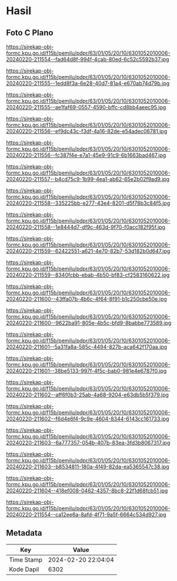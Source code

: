 # Hasil

## Foto C Plano

https://sirekap-obj-formc.kpu.go.id/f15b/pemilu/pdpr/63/01/05/20/10/6301052010006-20240220-211554--fad64d8f-994f-4cab-80ed-6c52c5592b37.jpg

https://sirekap-obj-formc.kpu.go.id/f15b/pemilu/pdpr/63/01/05/20/10/6301052010006-20240220-211555--1edd8f3a-6e28-40d7-81a4-e670ab74d79b.jpg

https://sirekap-obj-formc.kpu.go.id/f15b/pemilu/pdpr/63/01/05/20/10/6301052010006-20240220-211555--ae1faf69-0557-4590-bffc-cd8bb4aeec95.jpg

https://sirekap-obj-formc.kpu.go.id/f15b/pemilu/pdpr/63/01/05/20/10/6301052010006-20240220-211556--ef9dc43c-f3df-4a16-82de-e54adec06781.jpg

https://sirekap-obj-formc.kpu.go.id/f15b/pemilu/pdpr/63/01/05/20/10/6301052010006-20240220-211556--fc387f4e-e7a1-45e9-91c9-6b1663bad467.jpg

https://sirekap-obj-formc.kpu.go.id/f15b/pemilu/pdpr/63/01/05/20/10/6301052010006-20240220-211557--b4cd75c9-1b99-4ea1-ab62-65e2b02f9ad9.jpg

https://sirekap-obj-formc.kpu.go.id/f15b/pemilu/pdpr/63/01/05/20/10/6301052010006-20240220-211558--335225bb-e277-43e4-8201-d5f78b3c84f5.jpg

https://sirekap-obj-formc.kpu.go.id/f15b/pemilu/pdpr/63/01/05/20/10/6301052010006-20240220-211558--1e8444d7-df9c-463d-9f70-f0acc182f95f.jpg

https://sirekap-obj-formc.kpu.go.id/f15b/pemilu/pdpr/63/01/05/20/10/6301052010006-20240220-211559--62422551-a621-4e70-82b7-53d182b0d647.jpg

https://sirekap-obj-formc.kpu.go.id/f15b/pemilu/pdpr/63/01/05/20/10/6301052010006-20240220-211559--8340fcbb-ebab-4b50-bf83-cf2583160622.jpg

https://sirekap-obj-formc.kpu.go.id/f15b/pemilu/pdpr/63/01/05/20/10/6301052010006-20240220-211600--43ffa07b-4b6c-4f64-8f91-b1c250cbe50e.jpg

https://sirekap-obj-formc.kpu.go.id/f15b/pemilu/pdpr/63/01/05/20/10/6301052010006-20240220-211600--9622ba91-805e-4b5c-bfd9-8babbe773589.jpg

https://sirekap-obj-formc.kpu.go.id/f15b/pemilu/pdpr/63/01/05/20/10/6301052010006-20240220-211601--5a31fa8a-585c-4494-827b-aca642f170aa.jpg

https://sirekap-obj-formc.kpu.go.id/f15b/pemilu/pdpr/63/01/05/20/10/6301052010006-20240220-211601--38be5133-997f-4f5c-bab0-981e4e6787f0.jpg

https://sirekap-obj-formc.kpu.go.id/f15b/pemilu/pdpr/63/01/05/20/10/6301052010006-20240220-211602--aff6f0b3-25ab-4a68-9204-e63db5b5f379.jpg

https://sirekap-obj-formc.kpu.go.id/f15b/pemilu/pdpr/63/01/05/20/10/6301052010006-20240220-211602--f6d4e6f4-9c9e-4604-8344-6143cc161733.jpg

https://sirekap-obj-formc.kpu.go.id/f15b/pemilu/pdpr/63/01/05/20/10/6301052010006-20240220-211603--6a777357-054b-407b-83ea-3fd3b8067317.jpg

https://sirekap-obj-formc.kpu.go.id/f15b/pemilu/pdpr/63/01/05/20/10/6301052010006-20240220-211603--b8534811-180a-4f49-82da-ea5365547c38.jpg

https://sirekap-obj-formc.kpu.go.id/f15b/pemilu/pdpr/63/01/05/20/10/6301052010006-20240220-211604--418ef008-0462-4357-8bc8-22f1d68fcb51.jpg

https://sirekap-obj-formc.kpu.go.id/f15b/pemilu/pdpr/63/01/05/20/10/6301052010006-20240220-211554--ca12ee6a-8afd-4f71-9a5f-6664c534d927.jpg


## Metadata

| Key        | Value               |
| ---------- | ------------------- |
| Time Stamp | 2024-02-20 22:04:04 |
| Kode Dapil | 6302                |



